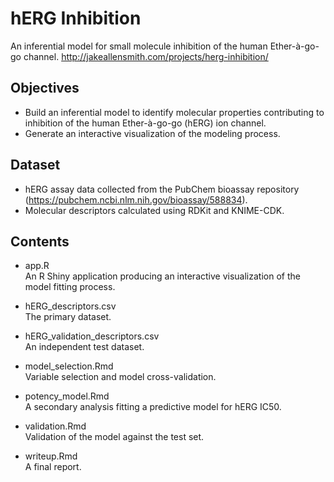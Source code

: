 # hERG Inhibition
An inferential model for small molecule inhibition of the human Ether-à-go-go channel.
http://jakeallensmith.com/projects/herg-inhibition/

## Objectives
- Build an inferential model to identify molecular properties contributing to inhibition of the human Ether-à-go-go (hERG) ion channel.
- Generate an interactive visualization of the modeling process.

## Dataset
- hERG assay data collected from the PubChem bioassay repository (https://pubchem.ncbi.nlm.nih.gov/bioassay/588834).
- Molecular descriptors calculated using RDKit and KNIME-CDK.

## Contents 
- app.R  
An R Shiny application producing an interactive visualization of the model fitting process.

- hERG_descriptors.csv  
The primary dataset.

- hERG_validation_descriptors.csv  
An independent test dataset.

- model_selection.Rmd  
Variable selection and model cross-validation.

- potency_model.Rmd  
A secondary analysis fitting a predictive model for hERG IC50. 

- validation.Rmd  
Validation of the model against the test set.

- writeup.Rmd  
A final report.
